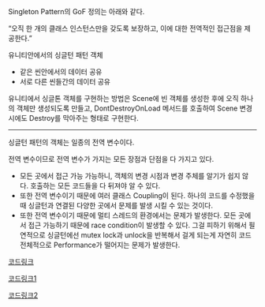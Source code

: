 Singleton Pattern의 GoF 정의는 아래와 같다.

“오직 한 개의 클래스 인스턴스만을 갖도록 보장하고, 이에 대한 전역적인 접근점을 제공한다.”

유니티안에서의 싱글턴 패턴 객체

- 같은 씬안에서의 데이터 공유
- 서로 다른 씬들간의 데이터 공유

유니티에서 싱글톤 객체를 구현하는 방법은 Scene에 빈 객체를 생성한 후에 오직 하나의 객체만 생성되도록 만들고, DontDestroyOnLoad 메서드를 호출하여 Scene 변경시에도 Destroy를 막아주는 형태로 구현한다. 

---

싱글턴 패턴의 객체는 일종의 전역 변수이다. 

전역 변수이므로 전역 변수가 가지는 모든 장점과 단점을 다 가지고 있다. 

- 모든 곳에서 접근 가능 가능하니, 객체의 변경 시점과 변경 주체를 알기가 쉽지 않다. 호출하는 모든 코드들을 다 뒤져야 알 수 있다.
- 또한 전역 변수이기 때문에 여러 클래스 Coupling이 된다. 하나의 코드를 수정했을 때 싱글턴과 연결된 다양한 곳에서 문제를 발생 시킬 수 있는 것이다.
- 또한 전역 변수이기 때문에 멀티 스레드의 환경에서는 문제가 발생한다. 모든 곳에서 접근 가능하기 때문에 race condition이 발생할 수 있다. 그걸 피하기 위해서 필연적으로 싱글턴에선 mutex lock과 unlock을 반복해서 걸게 되는게 자연히 코드 전체적으로 Performance가 떨어지는 문제가 발생한다.

[코드링크](https://docs.google.com/document/d/18c67t6IQ0P7kO3BcaPqb7CRhGJ1wRSWZvzafjB4r41Y/edit)

[코드링크1](https://docs.google.com/document/d/1d0s8ySJ2fK9VoCW3jvHbOK9Rp0sdnQEiOLCSd3daf8s/edit)

[코드링크2](https://docs.google.com/document/d/1ujowOkkspoEn-R0e-TFjqEhzo20ZKf1jGk3i0eSkoTI/edit)